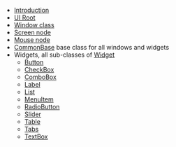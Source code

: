  * [Introduction](BranchTypesUi.md)
  * [UI Root](BranchTypesUiRoot.md)
  * [Window class](BranchTypesUiWindow.md)
  * [Screen node](BranchTypesUiScreen.md)
  * [Mouse node](BranchTypesUiMouse.md)
  * [CommonBase](BranchTypesUiCommonBase.md) base class for all windows and widgets
  * Widgets, all sub-classes of [Widget](BranchTypesUiWidget.md)
    * [Button](BranchTypesUiButton.md)
    * [CheckBox](BranchTypesUiCheckBox.md)
    * [ComboBox](BranchTypesUiComboBox.md)
    * [Label](BranchTypesUiLabel.md)
    * [List](BranchTypesUiList.md)
    * [MenuItem](BranchTypesUiMenuItem.md)
    * [RadioButton](BranchTypesUiRadioButton.md)
    * [Slider](BranchTypesUiSlider.md)
    * [Table](BranchTypesUiTable.md)
    * [Tabs](BranchTypesUiTabs.md)
    * [TextBox](BranchTypesUiTextBox.md)